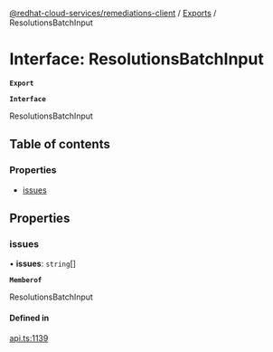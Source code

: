 [@redhat-cloud-services/remediations-client](../README.md) / [Exports](../modules.md) / ResolutionsBatchInput

# Interface: ResolutionsBatchInput

**`Export`**

**`Interface`**

ResolutionsBatchInput

## Table of contents

### Properties

- [issues](ResolutionsBatchInput.md#issues)

## Properties

### issues

• **issues**: `string`[]

**`Memberof`**

ResolutionsBatchInput

#### Defined in

[api.ts:1139](https://github.com/RedHatInsights/javascript-clients/blob/master/packages/remediations/api.ts#L1139)
